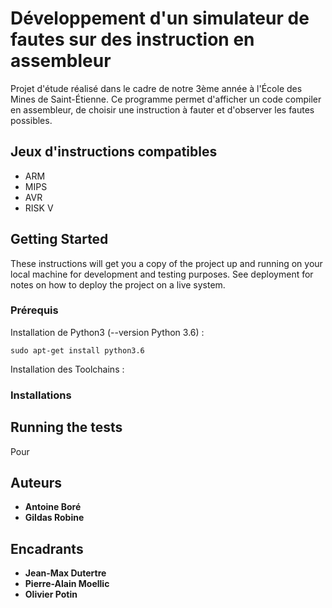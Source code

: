 # Développement d'un simulateur de fautes sur des instruction en assembleur

Projet d'étude réalisé dans le cadre de notre 3ème année à l'École des Mines de Saint-Étienne. Ce programme permet d'afficher un code compiler en assembleur, de choisir une instruction à fauter et d'observer les fautes possibles.


## Jeux d'instructions compatibles

* ARM
* MIPS
* AVR
* RISK V


## Getting Started

These instructions will get you a copy of the project up and running on your local machine for development and testing purposes. See deployment for notes on how to deploy the project on a live system.

### Prérequis

Installation de Python3 (--version Python 3.6) :
```
sudo apt-get install python3.6
```
Installation des Toolchains :

### Installations



## Running the tests

Pour 


## Auteurs

* **Antoine Boré** 
* **Gildas Robine**

## Encadrants

* **Jean-Max Dutertre**
* **Pierre-Alain Moellic**
* **Olivier Potin**



